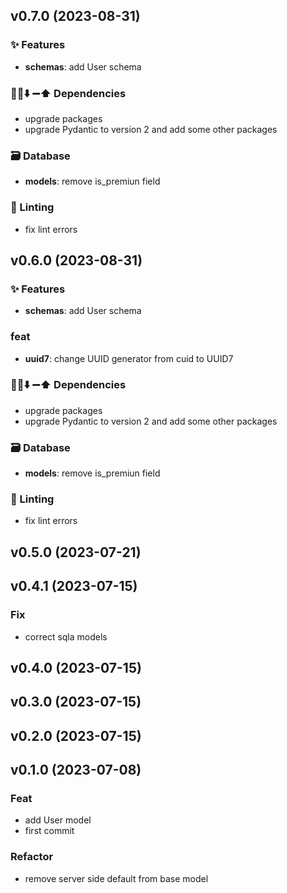 ## v0.7.0 (2023-08-31)

### ✨ Features

- **schemas**: add User schema

### 📌➕⬇️ ➖⬆️  Dependencies

- upgrade packages
- upgrade Pydantic to version 2 and add some other packages

### 🗃️ Database

- **models**: remove is_premiun field

### 🚨 Linting

- fix lint errors

## v0.6.0 (2023-08-31)

### ✨ Features

- **schemas**: add User schema

### feat

- **uuid7**: change UUID generator from cuid to UUID7

### 📌➕⬇️ ➖⬆️  Dependencies

- upgrade packages
- upgrade Pydantic to version 2 and add some other packages

### 🗃️ Database

- **models**: remove is_premiun field

### 🚨 Linting

- fix lint errors

## v0.5.0 (2023-07-21)

## v0.4.1 (2023-07-15)

### Fix

- correct sqla models

## v0.4.0 (2023-07-15)

## v0.3.0 (2023-07-15)

## v0.2.0 (2023-07-15)

## v0.1.0 (2023-07-08)

### Feat

- add User model
- first commit

### Refactor

- remove server side default from base model
